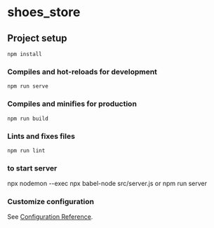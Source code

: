 # shoes_store

## Project setup
```
npm install
```

### Compiles and hot-reloads for development
```
npm run serve
```

### Compiles and minifies for production
```
npm run build
```

### Lints and fixes files
```
npm run lint
```

### to start server
npx nodemon --exec npx babel-node src/server.js
or
npm run server

### Customize configuration
See [Configuration Reference](https://cli.vuejs.org/config/).
